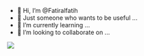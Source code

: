 - 👋 Hi, I’m @Fatiralfatih
- 🚀 Just someone who wants to be useful ...
- 🌱 I’m currently learning ...
- 💞️ I’m looking to collaborate on ...

[![](https://visitcount.itsvg.in/api?id=Fatiralfatih&label=Profile%20Views&color=6&icon=8&pretty=true)](https://visitcount.itsvg.in)
